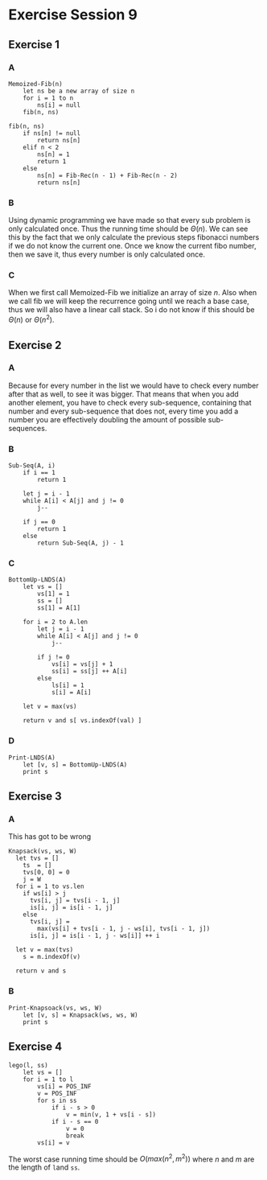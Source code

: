 # Exercise Session 9
## Exercise 1

### A
```
Memoized-Fib(n)
    let ns be a new array of size n
    for i = 1 to n
        ns[i] = null
    fib(n, ns)

fib(n, ns)
    if ns[n] != null
        return ns[n]
    elif n < 2
        ns[n] = 1
        return 1
    else
        ns[n] = Fib-Rec(n - 1) + Fib-Rec(n - 2)
        return ns[n]
```

### B
Using dynamic programming we have made so that every sub problem is only calculated once. Thus the running time should be $\Theta(n)$. We can see this by the fact that we only calculate the previous steps fibonacci numbers if we do not know the current one. Once we know the current fibo number, then we save it, thus every number is only calculated once.

### C
When we first call Memoized-Fib we initialize an array of size $n$. Also when we call fib we will keep the recurrence going until we reach a base case, thus we will also have a linear call stack. So i do not know if this should be $\Theta(n)$ or $\Theta(n^2)$.

## Exercise 2
### A
Because for every number in the list we would have to check every number after that as well, to see it was bigger. That means that when you add another element, you have to check every sub-sequence, containing that number and every sub-sequence that does not, every time you add a number you are effectively doubling the amount of possible sub-sequences.

### B
```
Sub-Seq(A, i)
    if i == 1
        return 1

    let j = i - 1
    while A[i] < A[j] and j != 0
        j--

    if j == 0
        return 1
    else
        return Sub-Seq(A, j) - 1
```

### C
```
BottomUp-LNDS(A)
    let vs = []
        vs[1] = 1
        ss = []
        ss[1] = A[1]

    for i = 2 to A.len
        let j = i - 1
        while A[i] < A[j] and j != 0
            j--

        if j != 0
            vs[i] = vs[j] + 1
            ss[i] = ss[j] ++ A[i]
        else
            ls[i] = 1
            s[i] = A[i]

    let v = max(vs)

    return v and s[ vs.indexOf(val) ]
```

### D
```
Print-LNDS(A)
    let [v, s] = BottomUp-LNDS(A)
    print s
```

## Exercise 3
### A
This has got to be wrong
```
Knapsack(vs, ws, W)
  let tvs = []
    ts  = []
    tvs[0, 0] = 0
    j = W
  for i = 1 to vs.len
    if ws[i] > j
      tvs[i, j] = tvs[i - 1, j]
      is[i, j] = is[i - 1, j]
    else
      tvs[i, j] =
        max(vs[i] + tvs[i - 1, j - ws[i], tvs[i - 1, j])
      is[i, j] = is[i - 1, j - ws[i]] ++ i

  let v = max(tvs)
    s = m.indexOf(v)

  return v and s
```

### B
```
Print-Knapsoack(vs, ws, W)
    let [v, s] = Knapsack(ws, ws, W)
    print s
```

## Exercise 4
```
lego(l, ss)
    let vs = []
    for i = 1 to l
        vs[i] = POS_INF
        v = POS_INF
        for s in ss
            if i - s > 0
                v = min(v, 1 + vs[i - s])
            if i - s == 0
                v = 0
                break
        vs[i] = v
```
The worst case running time should be $O(max(n^2,m^2))$ where $n$ and $m$ are the length of `l`and `ss`.
